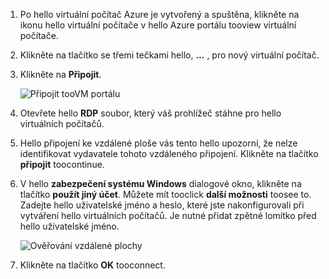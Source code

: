 1. Po hello virtuální počítač Azure je vytvořený a spuštěna, klikněte na ikonu hello virtuální počítače v hello Azure portálu tooview virtuální počítače.

1. Klikněte na tlačítko se třemi tečkami hello, **...** , pro nový virtuální počítač.

1. Klikněte na **Připojit**.

   ![Připojit tooVM portálu](./media/virtual-machines-sql-server-remote-desktop-connect/azure-virtual-machine-connect.png)

1. Otevřete hello **RDP** soubor, který váš prohlížeč stáhne pro hello virtuálních počítačů.

1. Hello připojení ke vzdálené ploše vás tento hello upozorní, že nelze identifikovat vydavatele tohoto vzdáleného připojení. Klikněte na tlačítko **připojit** toocontinue.

1. V hello **zabezpečení systému Windows** dialogové okno, klikněte na tlačítko **použít jiný účet**. Můžete mít tooclick **další možnosti** toosee to. Zadejte hello uživatelské jméno a heslo, které jste nakonfigurovali při vytváření hello virtuálních počítačů. Je nutné přidat zpětné lomítko před hello uživatelské jméno.

   ![Ověřování vzdálené plochy](./media/virtual-machines-sql-server-remote-desktop-connect/remote-desktop-connect.png)

1. Klikněte na tlačítko **OK** tooconnect.

